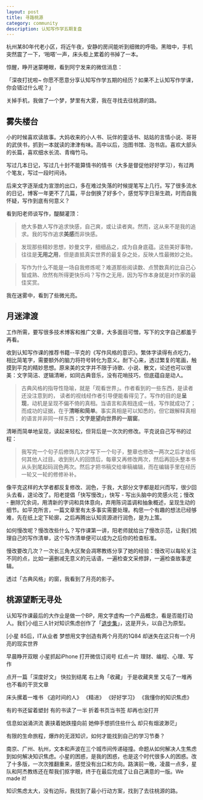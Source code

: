 ```yaml
---
layout: post
title: 寻路桃源
category: community
description: 认知写作学五期复盘
---
```


杭州某80年代老小区，将近午夜，安静的房间能听到细微的呼吸。黑暗中，手机突然震了一下，‘啪嗒’一声，床头柜上累着的书掉了一本。

惊醒，睁开迷蒙睡眼，看到阿宁发来的微信消息：

「深夜打扰啦~   你愿不愿意分享认知写作学五期的经历？如果不上认知写作学课，你会错过什么呢？」

关掉手机，我做了一个梦，梦里有大雾，我在寻找去往桃源的路。


## 雾失楼台

小的时候喜欢读故事。大妈收来的小人书、玩伴的童话书、姑姑的言情小说、哥哥的武侠书，抓到一本就读的津津有味。高中以后，泡图书馆、泡书店。喜欢大部头的长篇，喜欢细水长流、青梅竹马。

写过几本日记，写过几十封不能算情书的情书（大多是督促他好好学习），有过两个笔友，写过一段时间诗。

后来文字逐渐成为宣泄的出口，多在难过失落的时候提笔写上几行。写了很多流水的日记，博客一年更不了几篇，平台倒换了好多个，感觉写字日渐生疏，时而自我怀疑，写作到底有何意义？

看到阳老师谈写作，醍醐灌顶：

> 绝大多数人写作追求快感，自己爽，或让读者爽。然而，这从来不是我的追求。我的写作追求**美感**而非快感。

> 发现那些精妙思想，妙曼文字，细细品之，成为自身底蕴。这些美好事物，往往是**无用之用**，但是直抵真实世界的最复杂之处，反映人性最微妙之处。

> 写作为什么不能是一场自我修炼呢？难道那些阅读数、点赞数真的比自己心智成熟、欣然有所得更快乐吗？写作之无用，因为写作本身就是对作家的最佳奖赏。

我在迷雾中，看到了些微光亮。



## 月迷津渡

工作所需，要写很多技术博客和推广文章，大多面目可憎，写下的文字自己都羞于再看。

收到认知写作课的推荐书籍--平克的《写作风格的意识》。繁体字读得有点吃力，相比简笔字，需要额外的脑力将符号转化为意义。耐下心来，透过繁复的笔画，触摸到平克的精妙思想。原来美的文字并不限于诗歌、小说、散文，论述也可以很美：文字简洁、逻辑清晰，如同古典音乐，没有花哨技巧，但底蕴自是动人。

> 古典风格的指导性隐喻，就是「观看世界」。作者看到的一些东西，是读者还没注意到的， 读者的视线经作者引导便能看得见了。写作的目的是**呈现**，动机是呈现不偏不倚的真相。当语言和真相连成一线，写作就成功了；而成功的证据，在于**清晰和简单**。事实真相是可以知悉的，但它跟解释真相的语言并非同一样东西；**文字是望向世界的一扇窗**。

清晰而简单地呈现，读起来轻松，但背后是一次次的修改。平克说自己写书的过程：

> 我写完一个句子后修饰几次才写下一个句子，整章也修改一两次之后才给任何其他人过目。收到别人的回馈后，每章又再修改两次，然后再回头整本书从头到尾起码润色两次。然后才把书稿交给审稿编辑，而在编辑手里在经历一轮又一轮的修修补补。

像平克这样的大学者都反复修改、润色，于我，大部分文字都是趁兴而写，很少回头去看，遑论改了。阳老提倡「快写慢改」，快写 - 写出头脑中的灵感火花；慢改 - 删除冗余词，用清新的字词和具体意向，弃用陈词滥调和抽象概述，呈现生动的细节。如平克所言，一篇文章里有太多事实需要处理。构思一个有趣的想法已经够难，先在纸上定下轮廓，之后再腾出认知资源进行润色，是为上策。

如何慢改呢？慢改改些什么？写作课第一讲，阳老师就给出了慢改示范，让我们梳理自己的写作清单，这个写作清单便可以成为之后你的检查标准。

慢改要改几次？一次长三角大区聚会凋寒教练分享了她的经验：慢改可以每轮关注不同的点，比如一遍删减无意义的元话语，一遍检查文采修辞，一遍检查故事逻辑。

透过「古典风格」的窗，我看到了月亮的影子。


## 桃源望断无寻处

认知写作课最后的大作业是做一个BP，用文字虚构一个产品概念，看是否能打动人。我们小组三人针对知识焦虑创作了「[退步集](https://v.qq.com/x/page/p0528vdvqrn.html)」，这是开头，以自己为原型。

[小星
85后，IT从业者
梦想用文字创造有两个月亮的1Q84
却迷失在这只有一个月亮的现实世界

早晨睁开双眼
小星抓起iPhone
打开微信订阅号 
红点一片
理财、编程、心理、写作

点开一篇「深度好文」
快拉到结尾
右上角「收藏」
于是收藏夹里
又屯了一堆再也不看的干货文章

床头摞着一堆书
《追时间的人》
《精进》
《好好学习》
《我懂你的知识焦虑》

有的书还留着塑封
有的书读了一半
折着书页当书签
却再也没打开

信息如汹涌洪流
裹挟着她跌撞向前
她伸手想抓住些什么
却只有烟波渺茫」

有限的生命旅程，爆炸的无涯知识，如何才能找到自己的学习节奏？

南京、广州、杭州，文本和声波在三个城市间传递碰撞。命题从如何解决人生焦虑到如何解决知识焦虑。小星的困惑，是我的困惑，也是这个时代很多人的困惑。改了十多版，一次次推翻重来，感觉没有出口和方向。路演前一晚，凌晨一点多，星队和阿杰教练还在帮我们抠字眼，终于在最后完成了让自己满意的一版。We made it! 

知识焦虑太大，没有边际，我找到了最小行动方案，找到了去往桃源的路。







##